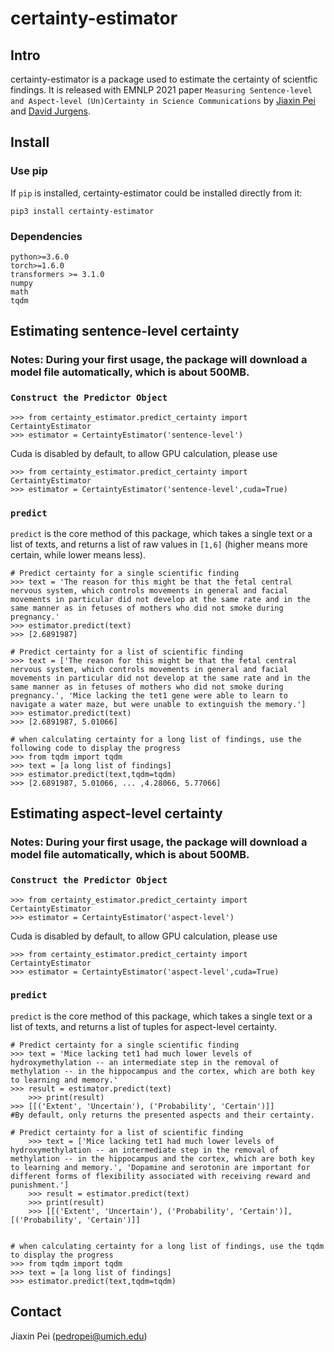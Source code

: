 # certainty-estimator

## Intro
certainty-estimator is a package used to estimate the certainty of scientfic findings. It is released with
EMNLP 2021 paper `Measuring Sentence-level and Aspect-level (Un)Certainty in Science Communications` by [Jiaxin Pei](https://jiaxin-pei.github.io/) and [David Jurgens](https://jurgens.people.si.umich.edu/).


## Install 

### Use pip
If `pip` is installed, certainty-estimator could be installed directly from it:

    pip3 install certainty-estimator

### Dependencies
	python>=3.6.0
	torch>=1.6.0
	transformers >= 3.1.0
	numpy
	math
	tqdm
	
	

    

## Estimating sentence-level certainty

### Notes: During your first usage, the package will download a model file automatically, which is about 500MB.

### `Construct the Predictor Object`
	>>> from certainty_estimator.predict_certainty import CertaintyEstimator
	>>> estimator = CertaintyEstimator('sentence-level')
Cuda is disabled by default, to allow GPU calculation, please use

	>>> from certainty_estimator.predict_certainty import CertaintyEstimator
	>>> estimator = CertaintyEstimator('sentence-level',cuda=True)

### `predict`
`predict` is the core method of this package, 
which takes a single text or a list of texts, and returns a list of raw values in `[1,6]` (higher means more certain, while lower means less).

	# Predict certainty for a single scientific finding
	>>> text = 'The reason for this might be that the fetal central nervous system, which controls movements in general and facial movements in particular did not develop at the same rate and in the same manner as in fetuses of mothers who did not smoke during pregnancy.'
	>>> estimator.predict(text)
	>>> [2.6891987]
	
	# Predict certainty for a list of scientific finding
	>>> text = ['The reason for this might be that the fetal central nervous system, which controls movements in general and facial movements in particular did not develop at the same rate and in the same manner as in fetuses of mothers who did not smoke during pregnancy.', 'Mice lacking the tet1 gene were able to learn to navigate a water maze, but were unable to extinguish the memory.']
	>>> estimator.predict(text)
	>>> [2.6891987, 5.01066]
	
	# when calculating certainty for a long list of findings, use the following code to display the progress
  	>>> from tqdm import tqdm
	>>> text = [a long list of findings]
	>>> estimator.predict(text,tqdm=tqdm)
  	>>> [2.6891987, 5.01066, ... ,4.28066, 5.77066]
  
  
  
## Estimating aspect-level certainty

### Notes: During your first usage, the package will download a model file automatically, which is about 500MB.

### `Construct the Predictor Object`
	>>> from certainty_estimator.predict_certainty import CertaintyEstimator
	>>> estimator = CertaintyEstimator('aspect-level')
Cuda is disabled by default, to allow GPU calculation, please use

	>>> from certainty_estimator.predict_certainty import CertaintyEstimator
	>>> estimator = CertaintyEstimator('aspect-level',cuda=True)

### `predict`
`predict` is the core method of this package, 
which takes a single text or a list of texts, and returns a list of tuples for aspect-level certainty.

	# Predict certainty for a single scientific finding
	>>> text = 'Mice lacking tet1 had much lower levels of hydroxymethylation -- an intermediate step in the removal of methylation -- in the hippocampus and the cortex, which are both key to learning and memory.'
	>>> result = estimator.predict(text)
        >>> print(result)
	>>> [[('Extent', 'Uncertain'), ('Probability', 'Certain')]]
	#By default, only returns the presented aspects and their certainty.
	
	# Predict certainty for a list of scientific finding
        >>> text = ['Mice lacking tet1 had much lower levels of hydroxymethylation -- an intermediate step in the removal of methylation -- in the hippocampus and the cortex, which are both key to learning and memory.', 'Dopamine and serotonin are important for different forms of flexibility associated with receiving reward and punishment.']
        >>> result = estimator.predict(text)
        >>> print(result)
        >>> [[('Extent', 'Uncertain'), ('Probability', 'Certain')], [('Probability', 'Certain')]]
  
 
	# when calculating certainty for a long list of findings, use the tqdm to display the progress
	>>> from tqdm import tqdm
	>>> text = [a long list of findings]
	>>> estimator.predict(text,tqdm=tqdm)



## Contact
Jiaxin Pei (pedropei@umich.edu)
